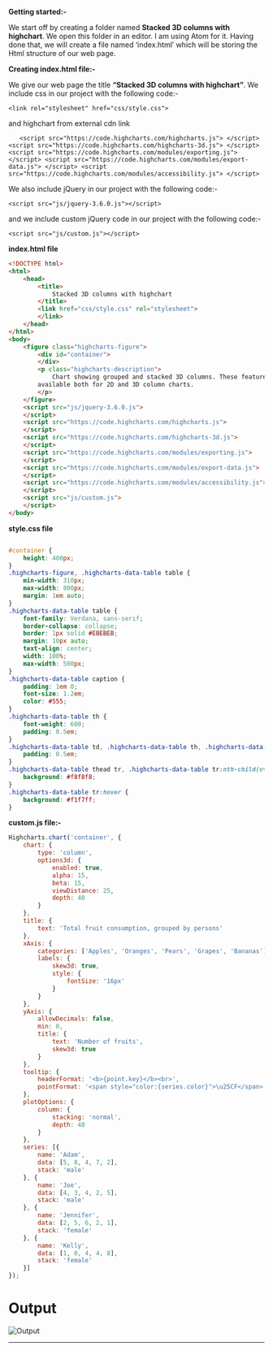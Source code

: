 **Getting started:-**

We start off by creating a folder named **Stacked 3D columns with highchart**. We open this folder in an editor. I am using Atom for it. Having done that, we will create a file named ‘index.html’ which will be storing the Html structure of our web page.

**Creating index.html file:-**

We give our web page the title **“Stacked 3D columns with highchart”**. We include css in our project with the following code:-

`<link rel="stylesheet" href="css/style.css">`

and highchart from external cdn link

`    <script src="https://code.highcharts.com/highcharts.js">
    </script>
    <script src="https://code.highcharts.com/highcharts-3d.js">
    </script>
    <script src="https://code.highcharts.com/modules/exporting.js">
    </script>
    <script src="https://code.highcharts.com/modules/export-data.js">
    </script>
    <script src="https://code.highcharts.com/modules/accessibility.js">
    </script>
    `

We also include jQuery in our project with the following code:-

`<script src="js/jquery-3.6.0.js"></script>`

and we include custom jQuery code in our project with the following code:-

`<script src="js/custom.js"></script>`

**index.html file**

```html
<!DOCTYPE html>
<html>
    <head>
        <title>
            Stacked 3D columns with highchart
        </title>
        <link href="css/style.css" rel="stylesheet">
        </link>
    </head>
</html>
<body>
    <figure class="highcharts-figure">
        <div id="container">
        </div>
        <p class="highcharts-description">
            Chart showing grouped and stacked 3D columns. These features are
        available both for 2D and 3D column charts.
        </p>
    </figure>
    <script src="js/jquery-3.6.0.js">
    </script>
    <script src="https://code.highcharts.com/highcharts.js">
    </script>
    <script src="https://code.highcharts.com/highcharts-3d.js">
    </script>
    <script src="https://code.highcharts.com/modules/exporting.js">
    </script>
    <script src="https://code.highcharts.com/modules/export-data.js">
    </script>
    <script src="https://code.highcharts.com/modules/accessibility.js">
    </script>
    <script src="js/custom.js">
    </script>
</body>

```

**style.css file**

```css

#container {
    height: 400px;
}
.highcharts-figure, .highcharts-data-table table {
    min-width: 310px;
    max-width: 800px;
    margin: 1em auto;
}
.highcharts-data-table table {
    font-family: Verdana, sans-serif;
    border-collapse: collapse;
    border: 1px solid #EBEBEB;
    margin: 10px auto;
    text-align: center;
    width: 100%;
    max-width: 500px;
}
.highcharts-data-table caption {
    padding: 1em 0;
    font-size: 1.2em;
    color: #555;
}
.highcharts-data-table th {
    font-weight: 600;
    padding: 0.5em;
}
.highcharts-data-table td, .highcharts-data-table th, .highcharts-data-table caption {
    padding: 0.5em;
}
.highcharts-data-table thead tr, .highcharts-data-table tr:nth-child(even) {
    background: #f8f8f8;
}
.highcharts-data-table tr:hover {
    background: #f1f7ff;
}


```

**custom.js file:-**

```js
Highcharts.chart('container', {
    chart: {
        type: 'column',
        options3d: {
            enabled: true,
            alpha: 15,
            beta: 15,
            viewDistance: 25,
            depth: 40
        }
    },
    title: {
        text: 'Total fruit consumption, grouped by persons'
    },
    xAxis: {
        categories: ['Apples', 'Oranges', 'Pears', 'Grapes', 'Bananas'],
        labels: {
            skew3d: true,
            style: {
                fontSize: '16px'
            }
        }
    },
    yAxis: {
        allowDecimals: false,
        min: 0,
        title: {
            text: 'Number of fruits',
            skew3d: true
        }
    },
    tooltip: {
        headerFormat: '<b>{point.key}</b><br>',
        pointFormat: '<span style="color:{series.color}">\u25CF</span> {series.name}: {point.y} / {point.stackTotal}'
    },
    plotOptions: {
        column: {
            stacking: 'normal',
            depth: 40
        }
    },
    series: [{
        name: 'Adam',
        data: [5, 8, 4, 7, 2],
        stack: 'male'
    }, {
        name: 'Joe',
        data: [4, 3, 4, 2, 5],
        stack: 'male'
    }, {
        name: 'Jennifer',
        data: [2, 5, 6, 2, 1],
        stack: 'female'
    }, {
        name: 'Kelly',
        data: [1, 0, 4, 4, 8],
        stack: 'female'
    }]
});


```

# Output

![Output](images/Stacked-3D-columns-with-highchart.png.png)

***